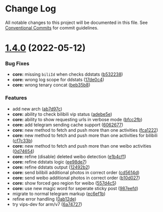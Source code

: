# Change Log

All notable changes to this project will be documented in this file.
See [Conventional Commits](https://conventionalcommits.org) for commit guidelines.

# [1.4.0](https://github.com/sparanoid/a-soul/compare/v1.3.2...v1.4.0) (2022-05-12)


### Bug Fixes

* **core:** missing `biliId` when checks ddstats ([b532238](https://github.com/sparanoid/a-soul/commit/b5322381f4697f8d0f64e4491b7cbfbd3c6a9261))
* **core:** wrong log scope for ddstats ([17de0c4](https://github.com/sparanoid/a-soul/commit/17de0c4aca98421f067e8d748206a6005e4cb539))
* **core:** wrong tenary concat ([beb35b8](https://github.com/sparanoid/a-soul/commit/beb35b8761b708e1f463c42715a95e2aa2ad8f25))


### Features

* add new arch ([ab7d97c](https://github.com/sparanoid/a-soul/commit/ab7d97c169617d1a1a39b655216a05f5a71a4f3d))
* **core:** ability to check bilibili vip status ([adebe5e](https://github.com/sparanoid/a-soul/commit/adebe5e6d3a676dc475e5c589225c6939210c630))
* **core:** ability to show requesting urls in verbose mode ([bfcc2fb](https://github.com/sparanoid/a-soul/commit/bfcc2fbbcd3b2b120bfd35d763917803fd8c5a47))
* **core:** add telegram sending cache support ([6062677](https://github.com/sparanoid/a-soul/commit/6062677b28f73aa9ec6fe00d1b367bc97f1da5e0))
* **core:** new method to fetch and push more than one activities ([fca1222](https://github.com/sparanoid/a-soul/commit/fca122227a97288e562fef1a92102fc3a71cdc75))
* **core:** new method to fetch and push more than one activities for bilibili ([cf7c33b](https://github.com/sparanoid/a-soul/commit/cf7c33be1a0e61c472e95d9a80c83a6d3bbb3369))
* **core:** new method to fetch and push more than one weibo activities ([0d74654](https://github.com/sparanoid/a-soul/commit/0d746540939c085a6398930a061f7098b01da5fc))
* **core:** refine (disable) deleted weibo detection ([e1b4cf1](https://github.com/sparanoid/a-soul/commit/e1b4cf100f186e74e80e4b1f11aa6d3b47d2d99c))
* **core:** refine ddstats logic ([ee98de7](https://github.com/sparanoid/a-soul/commit/ee98de7eeee831018938723711aabfdad971dc5c))
* **core:** refine ddstats output ([12492b2](https://github.com/sparanoid/a-soul/commit/12492b2e975c7c2275e17daf7f4a2c9a30576d03))
* **core:** send bilibili additional photos in correct order ([cd5614d](https://github.com/sparanoid/a-soul/commit/cd5614d5dbbed278febc459df18485bd71d60ded))
* **core:** send weibo additional photos in correct order ([b10d027](https://github.com/sparanoid/a-soul/commit/b10d0271c28374d1c74c77191458ae25ded9bb9d))
* **core:** show forced geo region for weibo ([557d4c5](https://github.com/sparanoid/a-soul/commit/557d4c5fff07becbc27bdc1b87de9bf099a27f0f))
* **core:** use new magic word for seperate sticky post ([987eefd](https://github.com/sparanoid/a-soul/commit/987eefd229632a6518096f394f7b1ea5e05548cd))
* migrate to normal telegram markup ([ec6ef1b](https://github.com/sparanoid/a-soul/commit/ec6ef1b1a6e686271015142205e97635366e27e9))
* refine error handling ([0ab12de](https://github.com/sparanoid/a-soul/commit/0ab12de26b710206ac662e2d1713b23740bb9d1e))
* try vips-dev for arm/v7 ([6a74727](https://github.com/sparanoid/a-soul/commit/6a74727f4646a260f2878da5856b87142516ab0b))

